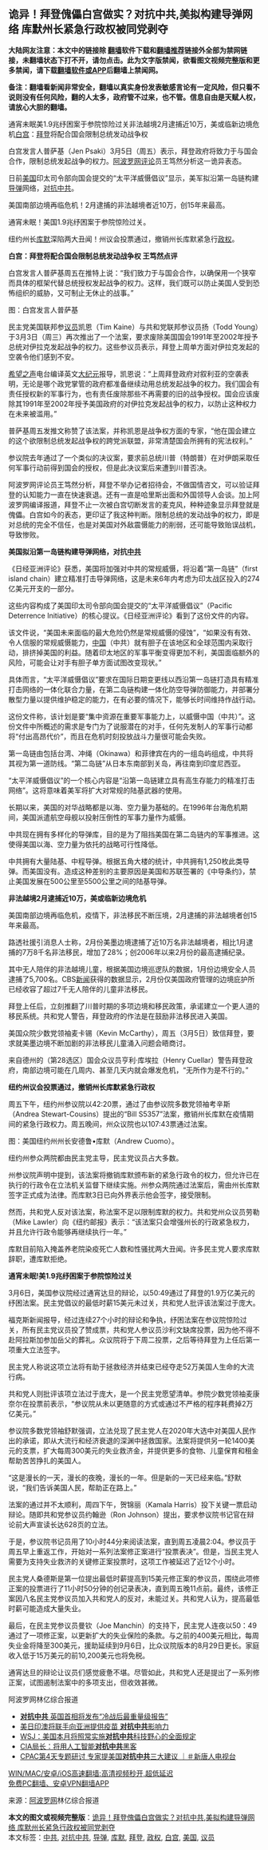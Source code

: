 <h2>诡异！拜登傀儡白宫做实？对抗中共,美拟构建导弹网络 库默州长紧急行政权被同党剥夺</h2> <p class="notice"><b>大陆网友注意：本文中的链接除 <a href="https://github.com/bannedbook/fanqiang" >翻墙</a>软件下载和<a href="https://github.com/killgcd/justmysocks/blob/master/README.md">翻墙推荐</a>链接外全部为禁网链接，未翻墙状态下打不开，请勿点击。此为文字版禁闻，欲看图文视频完整版和更多禁闻，请下载<a href="https://github.com/bannedbook/fanqiang">翻墙软件或APP</a>后翻墙上禁闻网。</p><p>备注：翻墙看新闻非常安全，翻墙以真实身份发表敏感言论有一定风险，但只看不说则没有任何风险，翻的人太多，政府管不过来，也不管。信息自由是天赋人权，请放心大胆的翻墙。</b></p>  <div class="entry"> <p id="summary">通宵未眠美1.9兆纾困案于参院惊险过关非法越境2月逮捕近10万，美或临新边境危机<a href="https://www.bannedbook.org/bnews/tag/%e7%99%bd%e5%ae%ab/" class="st_tag internal_tag" rel="tag" title="标签 白宫 下的日志">白宫</a>：<a href="https://www.bannedbook.org/bnews/tag/%e6%8b%9c%e7%99%bb/" class="st_tag internal_tag" rel="tag" title="标签 拜登 下的日志">拜登</a>将配合国会限制总统发动战争权</p> <p>白宫发言人普萨基（Jen Psaki）3月5日（周五）表示，拜登政府将致力于与国会合作，限制总统发起战争的权力。<span class='wp_keywordlink_affiliate'><a href="https://www.aboluowang.com/" title="阿波罗网" target="_blank">阿波罗网</a></span><span class='wp_keywordlink_affiliate'><a href="https://www.bannedbook.org/bnews/comments/" title="新闻评论" target="_blank">评论</a></span>员王笃然分析这一诡异表态。</p> <p>日前<a href="https://www.bannedbook.org/bnews/tag/%e7%be%8e%e5%9b%bd/" class="st_tag internal_tag" rel="tag" title="标签 美国 下的日志">美国</a>印太司令部向国会提交的“太平洋威慑倡议”显示，美军拟沿第一岛链构建<a href="https://www.bannedbook.org/bnews/tag/%e5%af%bc%e5%bc%b9/" class="st_tag internal_tag" rel="tag" title="标签 导弹 下的日志">导弹</a>网络，<a href="https://www.bannedbook.org/bnews/tag/%E5%AF%B9%E6%8A%97%E4%B8%AD%E5%85%B1/" class="st_tag internal_tag" rel="tag" title="标签 对抗中共 下的日志">对抗中共</a>。</p> <p>美国南部边境再临危机！2月逮捕的非法越境者近10万，创15年来最高。</p> <p>通宵未眠！美国1.9兆纾困案于参院惊险过关。</p> <p>纽约州长<a href="https://www.bannedbook.org/bnews/tag/%E5%BA%93%E9%BB%98/" class="st_tag internal_tag" rel="tag" title="标签 库默 下的日志">库默</a>深陷两大丑闻！州议会投票通过，撤销州长库默紧急行<a href="https://www.bannedbook.org/bnews/tag/%e6%94%bf%e6%9d%83/" class="st_tag internal_tag" rel="tag" title="标签 政权 下的日志">政权</a>。</p> <p><strong>白宫：拜登将配合国会限制总统发动战争权 王笃然点评</strong></p> <p>白宫发言人普萨基周五在推特上说：“我们致力于与国会合作，以确保用一个狭窄而具体的框架代替总统授权发起战争的权力。这样，我们既可以防止美国人受到恐怖组织的威胁，又可制止无休止的战事。”</p> <p>图：白宫发言人普萨基</p> <p>民主党美国联邦参<a href="https://www.bannedbook.org/bnews/tag/%e8%ae%ae%e5%91%98/" class="st_tag internal_tag" rel="tag" title="标签 议员 下的日志">议员</a>凯恩（Tim Kaine）与共和党联邦参议员扬（Todd Young）于3月3日（周三）再次推出了一个法案，要求废除美国国会1991年至2002年授予总统对伊拉克发起战争的权力。这些参议员表示，拜登上周单方面对伊拉克发起的空袭令他们感到不安。</p> <p><span class='wp_keywordlink_affiliate'><a href="https://www.soundofhope.org" title="希望之声" target="_blank">希望之声</a></span>电台编译英文<span class='wp_keywordlink_affiliate'><a href="http://www.epochtimes.com/" title="大纪元" target="_blank">大纪元</a></span>报导，凯恩说：“上周拜登政府对叙利亚的空袭表明，无论是哪个政党掌管的政府都准备继续动用总统发起战争的权力。我们国会有责任授权新的军事行为，也有责任废除那些不再需要的旧的战争授权。国会应该废除其1991年至2002年授予美国政府的对伊拉克发起战争的权力，以防止这种权力在未来被滥用。”</p> <p>普萨基周五发推文称赞了该法案，并称凯恩是战争权方面的专家，“他在国会建立的这个欲限制总统发起战争权的跨党派联盟，非常清楚国会所拥有的宪法权利。”</p> <p>参议院去年通过了一个类似的决议案，要求前总统川普（特朗普）在对伊朗采取任何军事行动前得到国会的授权，但是此决议案后来遭到川普否决。</p>  <p>阿波罗网评论员王笃然分析，拜登不举办记者招待会，不做国情咨文，可以验证拜登的认知能力一直在快速衰退。还有一直是哈里斯出面和外国领导人会谈。加上阿波罗网编译报道，拜登不止一次被白宫切断发言的麦克风，种种迹象显示拜登就是傀儡。白宫如今的表态，更印证了我这种判断。限制总统的发动战争的权力，即是对总统的完全不信任，也是对美国对外敌震慑能力的削弱，还可能导致贻误战机，导致惨败。</p> <p><strong>美国拟沿第一岛链构建导弹网络，对抗<a href="https://www.bannedbook.org/bnews/tag/%e4%b8%ad%e5%85%b1/" class="st_tag internal_tag" rel="tag" title="标签 中共 下的日志">中共</a></strong></p> <p>《日经亚洲评论》获悉，美国将加强对中共的常规威慑，将沿着“第一岛链”（first island chain）建立精准打击导弹网络，这是未来6年内考虑为印太战区投入的274亿美元开支的一部分。</p> <p>这些内容构成了美国印太司令部向国会提交的“太平洋威慑倡议”（Pacific Deterrence Initiative）的核心提议。《日经亚洲评论》看到了这份文件的内容。</p> <p>该文件说，“美国未来面临的最大危险仍然是常规威慑的侵蚀”，“如果没有有效、令人信服的常规威慑能力，<span class='wp_keywordlink_affiliate'><a href="https://www.bannedbook.org/" title="中国" target="_blank">中国</a></span>（中共）就有胆子在该地区和全球范围内采取行动，排挤掉美国的利益。随着印太地区的军事平衡变得更加不利，美国面临额外的风险，可能会让对手有胆子单方面试图改变现状。”</p> <p>具体而言，“太平洋威慑倡议”要求在国际日期变更线以西沿第一岛链打造具有精准打击网络的一体化联合力量，在第二岛链构建一体化防空导弹防御能力，并部署分散型力量以提供维护稳定的能力，在有必要的情况下，能够长时间维持作战行动。</p> <p>这份文件称，该计划是要“集中资源在重要军事能力上，以威慑中国（中共）”。这份文件中所概述的需求是专门为了说服潜在的对手，任何先发制人的军事行动都将“付出高昂代价”，而且在危机时刻投放战斗力量很可能会失败。</p> <p>第一岛链由包括台湾、冲绳（Okinawa）和菲律宾在内的一组岛屿组成，中共将其视为第一道防线。“第二岛链”从日本东南部到关岛，再往南到印度尼西亚。</p> <p>“太平洋威慑倡议”的一个核心内容是“沿第一岛链建立具有高生存能力的精准打击网络”。这将意味着美军将扩大对常规的陆基武器的使用。</p> <p>长期以来，美国的对华战略都是以海、空力量为基础的。在1996年台海危机期间，美国派遣航空母舰以投射压倒性的军事力量作为威慑。</p> <p>中共现在拥有多样化的导弹库，目的是为了阻挡美国在第二岛链内的军事推进。这使得美国以海、空力量为依托的战略可行性降低。</p> <p>中共拥有大量陆基、中程导弹。根据五角大楼的统计，中共拥有1,250枚此类导弹。而美国没有。造成这种差别的主要原因是美国和苏联签署的《中导条约》，禁止美国发展在500公里至5500公里之间的陆基导弹。</p> <p><strong>非法越境2月逮捕近10万，美或临新边境危机</strong></p>  <p>美国南部边境再临危机，疫情下，非法移民不断压境，2月逮捕的非法越境者创15年来最高。</p> <p>路透社援引消息人士称，2月份美墨边境逮捕了近10万名非法越境者，相比1月逮捕的7万8千名非法移民，增加了28%；创2006年以来2月份的最高逮捕纪录。</p> <p>其中无人陪伴的非法越境儿童，根据美国边境巡逻队的数据，1月份边境安全人员逮捕了5,700名。CBS<span class='wp_keywordlink_affiliate'><a href="https://www.bannedbook.org/" title="新闻">新闻</a></span>获得的数据显示，2月份仅美国政府管理的边境庇护所已经收容了超过7千无人陪伴的儿童非法移民。</p> <p>拜登上任后，立刻推翻了川普时期的多项边境和移民政策，承诺建立一个更人道的移民系统。共和党人警告，拜登政府的作法是在鼓励非法移民进入美国。</p> <p>美国众院少数党领袖麦卡锡（Kevin McCarthy），周五（3月5日）致信拜登，要求就美墨边境不断加剧的非法移民儿童涌入问题会晤商讨。</p> <p>来自德州的（第28选区）国会众议员亨利·库埃拉（Henry Cuellar）警告拜登政府，南部边境可能在几周内、甚至几天内就会爆发危机，“无所作为是不行的。”</p> <p><strong>纽约州议会投票通过，撤销州长库默紧急行政权</strong></p> <p>周五下午，纽约州参议院以42:20票，通过了由参议院多数党领袖考辛斯（Andrea Stewart-Cousins）提出的“Bill S5357”法案，撤销州长库默在疫情期间的紧急行政权力。周五晚间，州众议院也以107:43票通过法案。</p> <p>图：美国纽约州州长安德鲁•库默（Andrew Cuomo）。</p> <p>纽约州参众两院都由民主党主导，民主党议员占大多数。</p> <p>州参议院声明中提到，该法案将撤销库默颁布新的紧急行政令的权力，但允许已在执行的行政令在立法机关监督下继续实施。州参众两院通过法案后，需由州长库默签字正式成为法律。而库默3日已向外界表示他会签字，接受限制。</p> <p>然而，共和党人反对该法案，称法案不足以限制库默的权力。共和党州众议员劳勒（Mike Lawler）向《纽约邮报》表示：“该法案只会增强州长的行政紧急权力，并且允许行政令能够再继续执行一年。”</p> <p>库默目前陷入掩盖养老院染疫死亡人数和性骚扰两大丑闻。许多民主党人要求库默辞职，遭库默拒绝。</p>  <p><strong>通宵未眠!美1.9兆纾困案于参院惊险过关</strong></p> <p>3月6日，美国参议院经过通宵达旦的辩论，以50:49通过了拜登的1.9万亿美元的纾困法案。民主党倡议的最低时薪15美元未过关，共和党人批评该法案过于庞大。</p> <p>福克斯新闻报导，经过连续27个小时的辩论和争执，纾困法案在参议院惊险过关，所有民主党议员投了赞成票，共和党人参议员沙利文缺席投票，因为他不得不赴阿拉斯加参加岳父的葬礼。众议院将于下周二投票，之后等待拜登为上任后第一项重大立法签字。</p> <p>民主党人称说这项立法将有助于拯救经济并结束已经夺走52万美国人生命的大流行病。</p> <p>共和党人则批评该项立法过于庞大，是一个民主党愿望清单。参院少数党领袖麦康奈尔在投票前表示，“参议院从未以更随意的方式或通过不严格的程序耗费掉2万亿美元。”</p> <p>参议院多数党领袖舒默强调，立法兑现了民主党人在2020年大选中对美国人民作出的承诺，即从大流行和经济衰退的深渊中拯救国家。法案将提供另一轮1400美元的支票，扩大每周300美元的失业救济金，并提供更多的食物、儿童保育和租金帮助苦苦挣扎的美国人。</p> <p>“这是漫长的一天，漫长的夜晚，漫长的一年。但是新的一天已经来临。”舒默说，“我们告诉美国人民，帮助正在路上。”</p> <p>法案的通过并不太顺利，周四下午，贺锦丽（Kamala Harris）投下关键一票启动辩论。随即共和党参​​议员约翰逊（Ron Johnson）提出，要求参议院书记官在辩论前大声宣读长达628页的立法。</p> <p>于是，参议院书记员用了10小时44分来阅读法案，直到周五凌晨2:04。参议员于周五早上重返工作，开始对一系列法案修正案进行“投票表决”。但是，当民主党人需要为支持失业救济的关键修正案投票时，这项工作被延迟了近12个小时。</p> <p>民主党人桑德斯是第一位提出最低时薪提高到15美元修正案的参议员，围绕此项修正案的投票进行了11小时50分钟的创记录表决，直到周五晚11点前。最终，该修正案因八名民主党参议员加入共和党人的反对，未能过关。共和党人认为，提高最低时薪可能造成大量失业。</p> <p>最后，在民主党参议员曼钦（Joe Manchin）的支持下，民主党人连夜以50：49通过了一项修正案，以更新扩大的失业保险的条款。与之前的400美元相比，每周失业金将降至300美元，援助延续到9月6日，比众议院版本的8月29日更长。家庭收入低于15万美元的前10,200美元也将免税。</p> <p>通宵达旦的辩论让议员们感觉疲惫不堪。尽管如此，共和党人还是提出了一系列修正案，试图遏制法案中的多项支出，但收效甚微。</p> <p>阿波罗网林亿综合报道</p>  <ul class='op-related-articles' title='相关阅读'> <li><a href='https://www.bannedbook.org/bnews/cbnews/20210307/1500067.html' target='_blank'><b>对抗中共</b> 英国首相将发布“冷战后最重量级报告”</a></li> <li><a href='https://www.bannedbook.org/bnews/comments/20210304/1498484.html' target='_blank'>美日印澳将联手向亚洲提供疫苗 <b>对抗中共</b>影响力</a></li> <li><a href='https://www.bannedbook.org/bnews/topimagenews/20210302/1496505.html' target='_blank'>WSJ：美国本月将照常实施<b>对抗中共</b>科技野心的全面规定</a></li> <li><a href='https://www.bannedbook.org/bnews/headline/20210301/1496039.html' target='_blank'>CIA局长：将用人工智能<b>对抗中共</b>黑客</a></li> <li><a href='https://www.bannedbook.org/bnews/bannedvideo/20210301/1496025.html' target='_blank'>CPAC第4天专题研讨 专家提美国<b>对抗中共</b>三大建议 ｜＃新唐人电视台</a></li> </ul> <p class="texttj"> <a href="https://github.com/bannedbook/fanqiang/wiki/V2ray%E6%9C%BA%E5%9C%BA" target="_blank">WIN/MAC/安卓/iOS高速翻墙:高清视频秒开,超低延迟</a><br/> <a href="https://github.com/bannedbook/fanqiang/wiki/%E7%A6%81%E9%97%BB%E7%BD%91%E5%AE%89%E5%8D%93%E7%BF%BB%E5%A2%99%E6%96%B0%E9%97%BBAPP" target="_blank">免费PC翻墙、安卓VPN翻墙APP</a></p><p> 来源：<a href="https://www.aboluowang.com/2021/0307/1565532.html" target="_blank">阿波罗网</a>林亿综合报道 </p><a name='sharetosocial'></a>       <div><b>本文的图文或视频完整版</b>：<a href='https://www.bannedbook.org/bnews/topimagenews/20210307/1500210.html'>诡异！拜登傀儡白宫做实？对抗中共,美拟构建导弹网络 库默州长紧急行政权被同党剥夺</a></div>  </div><!--END ENTRY--> <div class="postfooter"> <div>本文标签：<a href="https://www.bannedbook.org/bnews/tag/%e4%b8%ad%e5%85%b1/" rel="tag">中共</a>, <a href="https://www.bannedbook.org/bnews/tag/%E5%AF%B9%E6%8A%97%E4%B8%AD%E5%85%B1/" rel="tag">对抗中共</a>, <a href="https://www.bannedbook.org/bnews/tag/%e5%af%bc%e5%bc%b9/" rel="tag">导弹</a>, <a href="https://www.bannedbook.org/bnews/tag/%E5%BA%93%E9%BB%98/" rel="tag">库默</a>, <a href="https://www.bannedbook.org/bnews/tag/%e6%8b%9c%e7%99%bb/" rel="tag">拜登</a>, <a href="https://www.bannedbook.org/bnews/tag/%e6%94%bf%e6%9d%83/" rel="tag">政权</a>, <a href="https://www.bannedbook.org/bnews/tag/%e7%99%bd%e5%ae%ab/" rel="tag">白宫</a>, <a href="https://www.bannedbook.org/bnews/tag/%e7%be%8e%e5%9b%bd/" rel="tag">美国</a>, <a href="https://www.bannedbook.org/bnews/tag/%e8%ae%ae%e5%91%98/" rel="tag">议员</a></div>  </div><!--END POSTFOOTER--> 